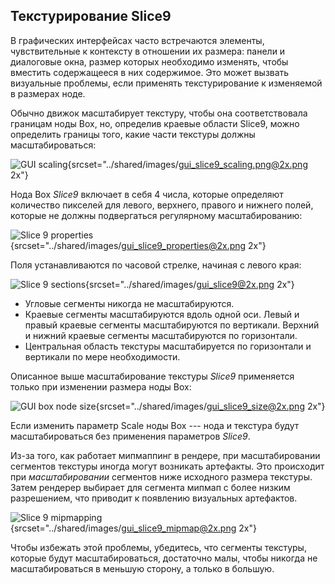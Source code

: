 ## Текстурирование Slice9

В графических интерфейсах часто встречаются элементы, чувствительные к контексту в отношении их размера: панели и диалоговые окна, размер которых необходимо изменять, чтобы вместить содержащееся в них содержимое. Это может вызвать визуальные проблемы, если применять текстурирование к изменяемой в размерах ноде.

Обычно движок масштабирует текстуру, чтобы она соответствовала границам ноды Box, но, определив краевые области Slice9, можно определить границы того, какие части текстуры должны масштабироваться:

![GUI scaling](../shared/images/gui_slice9_scaling.png){srcset="../shared/images/gui_slice9_scaling.png@2x.png 2x"}


Нода Box *Slice9* включает в себя 4 числа, которые определяют количество пикселей для левого, верхнего, правого и нижнего полей, которые не должны подвергаться регулярному масштабированию:

![Slice 9 properties](../shared/images/gui_slice9_properties.png){srcset="../shared/images/gui_slice9_properties@2x.png 2x"}

Поля устанавливаются по часовой стрелке, начиная с левого края:

![Slice 9 sections](../shared/images/gui_slice9.png){srcset="../shared/images/gui_slice9@2x.png 2x"}

- Угловые сегменты никогда не масштабируются.
- Краевые сегменты масштабируются вдоль одной оси. Левый и правый краевые сегменты масштабируются по вертикали. Верхний и нижний краевые сегменты масштабируются по горизонтали.
- Центральная область текстуры масштабируется по горизонтали и вертикали по мере необходимости.

Описанное выше масштабирование текстуры *Slice9* применяется только при изменении размера ноды Box:

![GUI box node size](../shared/images/gui_slice9_size.png){srcset="../shared/images/gui_slice9_size@2x.png 2x"}

Если изменить параметр Scale ноды Box --- нода и текстура будут масштабироваться без применения параметров *Slice9*.

Из-за того, как работает мипмаппинг в рендере, при масштабировании сегментов текстуры иногда могут возникать артефакты. Это происходит при _масштабировании_ сегментов ниже исходного размера текстуры. Затем рендерер выбирает для сегмента мипмап с более низким разрешением, что приводит к появлению визуальных артефактов.

![Slice 9 mipmapping](../shared/images/gui_slice9_mipmap.png){srcset="../shared/images/gui_slice9_mipmap@2x.png 2x"}

Чтобы избежать этой проблемы, убедитесь, что сегменты текстуры, которые будут масштабироваться, достаточно малы, чтобы никогда не масштабироваться в меньшую сторону, а только в большую.
